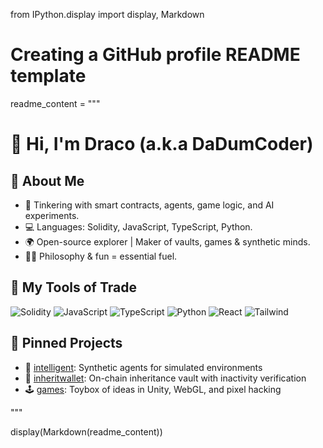 from IPython.display import display, Markdown

# Creating a GitHub profile README template
readme_content = """
# 👋 Hi, I'm Draco (a.k.a DaDumCoder)

## 🧠 About Me
- 🔬 Tinkering with smart contracts, agents, game logic, and AI experiments.
- 💻 Languages: Solidity, JavaScript, TypeScript, Python.
- 🌍 Open-source explorer | Maker of vaults, games & synthetic minds.
- 🧙‍♂️ Philosophy & fun = essential fuel.

## 🔧 My Tools of Trade
![Solidity](https://img.shields.io/badge/-Solidity-363636?style=flat&logo=solidity)
![JavaScript](https://img.shields.io/badge/-JavaScript-F7DF1E?style=flat&logo=javascript&logoColor=black)
![TypeScript](https://img.shields.io/badge/-TypeScript-007ACC?style=flat&logo=typescript)
![Python](https://img.shields.io/badge/-Python-3776AB?style=flat&logo=python&logoColor=white)
![React](https://img.shields.io/badge/-React-61DAFB?style=flat&logo=react&logoColor=black)
![Tailwind](https://img.shields.io/badge/-TailwindCSS-38B2AC?style=flat&logo=tailwind-css&logoColor=white)

## 📌 Pinned Projects
- 🧠 [intelligent](https://github.com/DaDumCoder/intelligent): Synthetic agents for simulated environments
- 🏦 [inheritwallet](https://github.com/DaDumCoder/InheritWallet): On-chain inheritance vault with inactivity verification
- 🕹 [games](https://github.com/DaDumCoder/games): Toybox of ideas in Unity, WebGL, and pixel hacking

"""

display(Markdown(readme_content))
